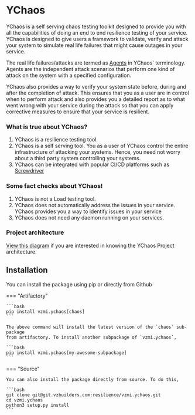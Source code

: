 # YChaos

YChaos is a self serving chaos testing toolkit designed to
provide you with all the capabilities of doing an end to end resilience
testing of your service. YChaos is designed to give users a framework
to validate, verify and attack your system to simulate real life
failures that might cause outages in your service.

The real life failures/attacks are termed as [Agents](agents/index.md) in
YChaos' terminology. Agents are the independent attack scenarios
that perform one kind of attack on the system with a specified configuration.

YChaos also provides a way to verify your system state before, during and after
the completion of attack. This ensures that you as a user are in control
when to perform attack and also provides you a detailed report as to what went
wrong with your service during the attack so that you can apply corrective
measures to ensure that your service is resilient.

### What is true about YChaos?

1. YChaos is a resilience testing tool.
2. YChaos is a self serving tool. You as a user of YChaos control
the entire infrastructure of attacking your systems. Hence, you need not
worry about a third party system controlling your systems.
3. YChaos can be integrated with popular CI/CD platforms 
such as [Screwdriver](https://screwdriver.cd/)

### Some fact checks about YChaos!

1. YChaos is not a Load testing tool.
2. YChaos does not automatically address the issues in your service. YChaos
provides you a way to identify issues in your service
3. YChaos does not need any daemon running on your services.

### Project architecture

[View this diagram](resources/img/executor_flowchart.svg) if you are interested in knowing the YChaos
Project architecture.

## Installation

You can install the package using pip or directly from Github

=== "Artifactory"

    ```bash
    pip install vzmi.ychaos[chaos]
    ```
    
    The above command will install the latest version of the `chaos` sub-package
    from artifactory. To install another subpackage of `vzmi.ychaos`, 
    
    ```bash
    pip install vzmi.ychaos[my-awesome-subpackage]
    ```
   
=== "Source"

    You can also install the package directly from source. To do this,
    
    ```bash
    git clone git@git.vzbuilders.com:resilience/vzmi.ychaos.git
    cd vzmi.ychaos
    python3 setup.py install
    ```

